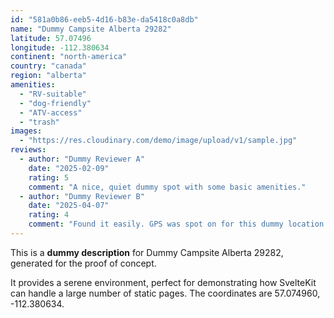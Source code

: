 ```yaml
---
id: "581a0b86-eeb5-4d16-b83e-da5418c0a8db"
name: "Dummy Campsite Alberta 29282"
latitude: 57.07496
longitude: -112.380634
continent: "north-america"
country: "canada"
region: "alberta"
amenities:
  - "RV-suitable"
  - "dog-friendly"
  - "ATV-access"
  - "trash"
images:
  - "https://res.cloudinary.com/demo/image/upload/v1/sample.jpg"
reviews:
  - author: "Dummy Reviewer A"
    date: "2025-02-09"
    rating: 5
    comment: "A nice, quiet dummy spot with some basic amenities."
  - author: "Dummy Reviewer B"
    date: "2025-04-07"
    rating: 4
    comment: "Found it easily. GPS was spot on for this dummy location."
---
```


This is a **dummy description** for Dummy Campsite Alberta 29282, generated for the proof of concept.

It provides a serene environment, perfect for demonstrating how SvelteKit can handle a large number of static pages. The coordinates are 57.074960, -112.380634.
